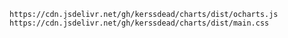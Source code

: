 `https://cdn.jsdelivr.net/gh/kerssdead/charts/dist/ocharts.js`
`https://cdn.jsdelivr.net/gh/kerssdead/charts/dist/main.css`
